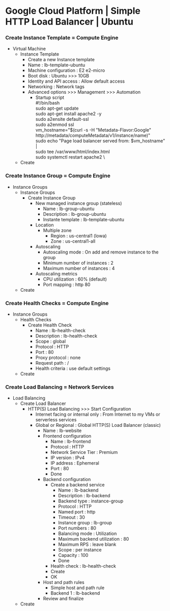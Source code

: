 # Google Cloud Platform | Simple HTTP Load Balancer | Ubuntu #

### Create Instance Template = Compute Engine
- Virtual Machine
  - Instance Template
    - Create a new Instance template
    - Name : lb-template-ubuntu
    - Machine configuration : E2 e2-micro
    - Boot disk : Ubuntu >>> 10GB
    - Identity and API access : Allow default access
    - Networking : Network tags
    - Advanced options >>> Management >>> Automation
      - Startup script \
        #!/bin/bash \
        sudo apt-get update \
        sudo apt-get install apache2 -y \
        sudo a2ensite default-ssl \
        sudo a2enmod ssl \
        vm_hostname="$(curl -s -H "Metadata-Flavor:Google" http://metadata/computeMetadata/v1/instance/name)" \
        sudo echo "Page load balancer served from: $vm_hostname" | \
        sudo tee /var/www/html/index.html \
        sudo systemctl restart apache2 \
  - Create

### Create Instance Group = Compute Engine
- Instance Groups
  - Instance Groups
    - Create Instance Group
      - New managed instance group (stateless)
        - Name : lb-group-ubuntu
        - Description : lb-group-ubuntu
        - Instante template : lb-template-ubuntu
      - Location
        - Multiple zone
          - Region : us-central1 (lowa)
          - Zone : us-central1-all
      - Autoscaling
        - Autoscaling mode : On add and remove instance to the group
        - Minimum number of instances : 2
        - Maximum number of instances : 4
      - Autoscaling metrics
        - CPU utilization : 60% (default)
        - Port mapping : http 80
  - Create     

### Create Health Checks = Compute Engine
- Instance Groups
  - Health Checks
    - Create Health Check
      - Name : lb-health-check
      - Description : lb-health-check
      - Scope : global
      - Protocol : HTTP
      - Port : 80
      - Proxy protocol : none
      - Request path : /
      - Health criteria : use default settings 
  - Create  
  
### Create Load Balancing = Network Services
- Load Balancing
  - Create Load Balancer
    - HTTP(S) Load Balancing >>> Start Configuration
      - Internet facing or internal only : From Internet to my VMs or serverless services
      - Global or Regional : Global HTTP(S) Load Balancer (classic)
        - Name : lb-website
        - Frontend configuration 
          - Name : lb-frontend
          - Protocol : HTTP
          - Network Service Tier : Premium
          - IP version : IPv4
          - IP address : Ephemeral
          - Port : 80
          - Done
        - Backend configuration
          - Create a backend service
            - Name : lb-backend
            - Description : lb-backend
            - Backend type : instance-group
            - Protocol : HTTP
            - Named port : http
            - Timeout : 30
            - Instance group : lb-group
            - Port numbers : 80
            - Balancing mode : Utilization
            - Maximum backend utilization : 80
            - Maximum RPS : leave blank
            - Scope : per instance
            - Capacity : 100
            - Done
          - Health check : lb-health-check
          - Create
          - OK
        - Host and path rules
          - Simple host and path rule
          - Backend 1 : lb-backend
        - Review and finalize   
  - Create        

